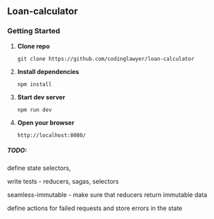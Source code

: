 
## Loan-calculator

### Getting Started

1. **Clone repo**

    `git clone https://github.com/codinglawyer/loan-calculator`

2. **Install dependencies**

    `npm install`

3. **Start dev server**

    `npm run dev`

4. **Open your browser**

    `http://localhost:8080/`

##### TODO:

define state selectors,

write tests - reducers, sagas, selectors

seamless-immutable - make sure that reducers return immutable data

define actions for failed requests and store errors in the state